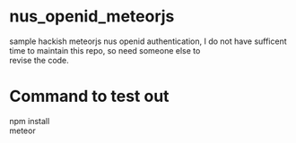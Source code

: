 # nus_openid_meteorjs
sample hackish meteorjs nus openid authentication, I do not have sufficent time to maintain this repo, so need someone else to   
revise the code.

# Command to test out
npm install  
meteor

